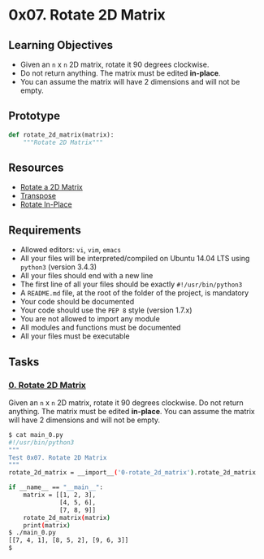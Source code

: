 # 0x07. Rotate 2D Matrix

## Learning Objectives

+ Given an `n` x `n` 2D matrix, rotate it 90 degrees clockwise.
+ Do not return anything. The matrix must be edited **in-place**.
+ You can assume the matrix will have 2 dimensions and will not be empty.

## Prototype

```python
def rotate_2d_matrix(matrix):
    """Rotate 2D Matrix"""
```

## Resources

+ [Rotate a 2D Matrix](https://www.geeksforgeeks.org/rotate-a-matrix-by-90-degree-in-clockwise-direction-without-using-any-extra-space/)
+ [Transpose](https://en.wikipedia.org/wiki/Transpose)
+ [Rotate In-Place](https://www.youtube.com/watch?v=IdZlsG6P17w)

## Requirements

+ Allowed editors: `vi`, `vim`, `emacs`
+ All your files will be interpreted/compiled on Ubuntu 14.04 LTS using `python3` (version 3.4.3)
+ All your files should end with a new line
+ The first line of all your files should be exactly `#!/usr/bin/python3`
+ A `README.md` file, at the root of the folder of the project, is mandatory
+ Your code should be documented
+ Your code should use the `PEP 8` style (version 1.7.x)
+ You are not allowed to import any module
+ All modules and functions must be documented
+ All your files must be executable

## Tasks

### [0. Rotate 2D Matrix](./0-rotate_2d_matrix.py)

Given an `n` x `n` 2D matrix, rotate it 90 degrees clockwise. Do not return anything. The matrix must be edited **in-place**. You can assume the matrix will have 2 dimensions and will not be empty.

```sh
$ cat main_0.py
#!/usr/bin/python3
"""
Test 0x07. Rotate 2D Matrix
"""
rotate_2d_matrix = __import__('0-rotate_2d_matrix').rotate_2d_matrix

if __name__ == "__main__":
    matrix = [[1, 2, 3],
              [4, 5, 6],
              [7, 8, 9]]
    rotate_2d_matrix(matrix)
    print(matrix)   
$ ./main_0.py
[[7, 4, 1], [8, 5, 2], [9, 6, 3]]
$
```
